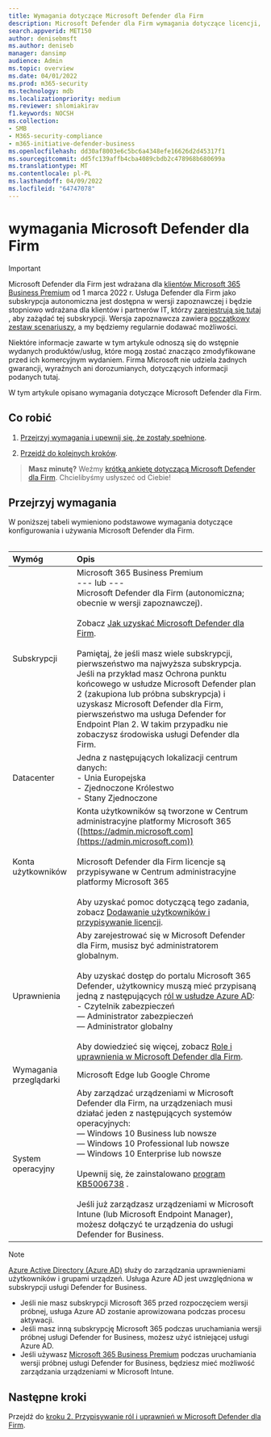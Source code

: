 ```yaml
---
title: Wymagania dotyczące Microsoft Defender dla Firm
description: Microsoft Defender dla Firm wymagania dotyczące licencji, sprzętu i oprogramowania
search.appverid: MET150
author: denisebmsft
ms.author: deniseb
manager: dansimp
audience: Admin
ms.topic: overview
ms.date: 04/01/2022
ms.prod: m365-security
ms.technology: mdb
ms.localizationpriority: medium
ms.reviewer: shlomiakirav
f1.keywords: NOCSH
ms.collection:
- SMB
- M365-security-compliance
- m365-initiative-defender-business
ms.openlocfilehash: dd30af8003e6c5bc6a4348efe16626d2d45317f1
ms.sourcegitcommit: dd5fc139affb4cba4089cbdb2c478968b680699a
ms.translationtype: MT
ms.contentlocale: pl-PL
ms.lasthandoff: 04/09/2022
ms.locfileid: "64747078"
---
```

# <a name="microsoft-defender-for-business-requirements"></a>wymagania Microsoft Defender dla Firm

> [!IMPORTANT]
> Microsoft Defender dla Firm jest wdrażana dla [klientów Microsoft 365 Business Premium](../../business-premium/index.md) od 1 marca 2022 r. Usługa Defender dla Firm jako subskrypcja autonomiczna jest dostępna w wersji zapoznawczej i będzie stopniowo wdrażana dla klientów i partnerów IT, którzy [zarejestrują się tutaj](https://aka.ms/mdb-preview) , aby zażądać tej subskrypcji. Wersja zapoznawcza zawiera [początkowy zestaw scenariuszy](mdb-tutorials.md#try-these-preview-scenarios), a my będziemy regularnie dodawać możliwości.
> 
> Niektóre informacje zawarte w tym artykule odnoszą się do wstępnie wydanych produktów/usług, które mogą zostać znacząco zmodyfikowane przed ich komercyjnym wydaniem. Firma Microsoft nie udziela żadnych gwarancji, wyraźnych ani dorozumianych, dotyczących informacji podanych tutaj. 

W tym artykule opisano wymagania dotyczące Microsoft Defender dla Firm.

## <a name="what-to-do"></a>Co robić

1. [Przejrzyj wymagania i upewnij się, że zostały spełnione](#review-the-requirements).

2. [Przejdź do kolejnych kroków](#next-steps).

>
> **Masz minutę?**
> Weźmy <a href="https://microsoft.qualtrics.com/jfe/form/SV_0JPjTPHGEWTQr4y" target="_blank">krótką ankietę dotyczącą Microsoft Defender dla Firm</a>. Chcielibyśmy usłyszeć od Ciebie!
>

## <a name="review-the-requirements"></a>Przejrzyj wymagania

W poniższej tabeli wymieniono podstawowe wymagania dotyczące konfigurowania i używania Microsoft Defender dla Firm. <br/><br/>

| Wymóg | Opis |
|:---|:---|
| Subskrypcji | Microsoft 365 Business Premium <br/>--- lub ---<br/>Microsoft Defender dla Firm (autonomiczna; obecnie w wersji zapoznawczej). <br/><br/> Zobacz [Jak uzyskać Microsoft Defender dla Firm](get-defender-business.md).<br/><br/>Pamiętaj, że jeśli masz wiele subskrypcji, pierwszeństwo ma najwyższa subskrypcja. Jeśli na przykład masz Ochrona punktu końcowego w usłudze Microsoft Defender plan 2 (zakupiona lub próbna subskrypcja) i uzyskasz Microsoft Defender dla Firm, pierwszeństwo ma usługa Defender for Endpoint Plan 2. W takim przypadku nie zobaczysz środowiska usługi Defender dla Firm.  |
| Datacenter | Jedna z następujących lokalizacji centrum danych: <br/>- Unia Europejska <br/>- Zjednoczone Królestwo <br/>- Stany Zjednoczone |
| Konta użytkowników | Konta użytkowników są tworzone w Centrum administracyjne platformy Microsoft 365 ([https://admin.microsoft.com](https://admin.microsoft.com))<br/><br/>Microsoft Defender dla Firm licencje są przypisywane w Centrum administracyjne platformy Microsoft 365<br/><br/>Aby uzyskać pomoc dotyczącą tego zadania, zobacz [Dodawanie użytkowników i przypisywanie licencji](../../admin/add-users/add-users.md). |
| Uprawnienia  | Aby zarejestrować się w Microsoft Defender dla Firm, musisz być administratorem globalnym.<br/><br/>Aby uzyskać dostęp do portalu Microsoft 365 Defender, użytkownicy muszą mieć przypisaną jedną z następujących [ról w usłudze Azure AD](mdb-roles-permissions.md): <br/>- Czytelnik zabezpieczeń<br/>— Administrator zabezpieczeń<br/>— Administrator globalny<br/><br/>Aby dowiedzieć się więcej, zobacz [Role i uprawnienia w Microsoft Defender dla Firm](mdb-roles-permissions.md). |
| Wymagania przeglądarki | Microsoft Edge lub Google Chrome |
| System operacyjny | Aby zarządzać urządzeniami w Microsoft Defender dla Firm, na urządzeniach musi działać jeden z następujących systemów operacyjnych: <br/>— Windows 10 Business lub nowsze <br/>— Windows 10 Professional lub nowsze <br/>— Windows 10 Enterprise lub nowsze <br/><br/>Upewnij się, że zainstalowano [program KB5006738](https://support.microsoft.com/topic/october-26-2021-kb5006738-os-builds-19041-1320-19042-1320-and-19043-1320-preview-ccbce6bf-ae00-4e66-9789-ce8e7ea35541) . <br/><br/>Jeśli już zarządzasz urządzeniami w Microsoft Intune (lub Microsoft Endpoint Manager), możesz dołączyć te urządzenia do usługi Defender for Business. |

> [!NOTE]
> [Azure Active Directory (Azure AD)](/azure/active-directory/fundamentals/active-directory-whatis) służy do zarządzania uprawnieniami użytkowników i grupami urządzeń. Usługa Azure AD jest uwzględniona w subskrypcji usługi Defender for Business. 
> - Jeśli nie masz subskrypcji Microsoft 365 przed rozpoczęciem wersji próbnej, usługa Azure AD zostanie aprowizowana podczas procesu aktywacji. 
> - Jeśli masz inną subskrypcję Microsoft 365 podczas uruchamiania wersji próbnej usługi Defender for Business, możesz użyć istniejącej usługi Azure AD. 
> - Jeśli używasz [Microsoft 365 Business Premium](../../business/index.yml) podczas uruchamiania wersji próbnej usługi Defender for Business, będziesz mieć możliwość zarządzania urządzeniami w Microsoft Intune. 

## <a name="next-steps"></a>Następne kroki

Przejdź do [kroku 2. Przypisywanie ról i uprawnień w Microsoft Defender dla Firm](mdb-roles-permissions.md).
 